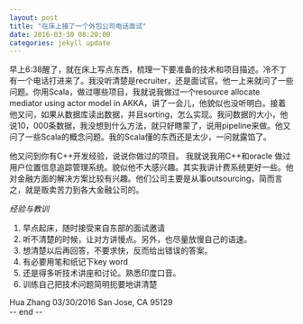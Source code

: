```yaml
---
layout: post
title: "在床上接了一个外包公司电话面试"
date: 2016-03-30 08:20:00
categories: jekyll update
---
```



早上6:38醒了，就在床上写点东西，梳理一下要准备的技术和项目描述。冷不丁有一个电话打进来了。我没听清楚是recruiter，还是面试官。他一上来就问了一些问题。你用Scala，做过哪些项目，我就说我做过一个resource allocate mediator using actor model in AKKA，讲了一会儿，他貌似也没听明白。接着他又问，如果从数据库读出数据，并且sorting，怎么实现。我问数据的大小，他说10，000条数据，我没想到什么方法，就只好瞎蒙了，说用pipeline来做。他又问了一些Scala的概念问题。我的Scala懂的东西还是太少，一问就露馅了。

他又问到你有C++开发经验，说说你做过的项目。 我就说我用C++和oracle 做过用户位置信息追踪管理系统。貌似他不大感兴趣。其实我讲计费系统更好一些。他对金融方面的解决方案比较有兴趣。他们公司主要是从事outsourcing，简而言之，就是贩卖苦力到各大金融公司的。 

*经验与教训*  
1. 早点起床，随时接受来自东部的面试邀请  
2. 听不清楚的时候，让对方讲慢点。另外，也尽量放慢自己的语速。  
3. 想清楚以后再回答，不要求快，反而给出错误的答案。  
4. 有必要用笔和纸记下key word  
5. 还是得多听技术讲座和讨论。熟悉印度口音。  
6. 训练自己把技术问题简明扼要地讲清楚  

Hua Zhang 03/30/2016  San Jose, CA 95129  
-- end --